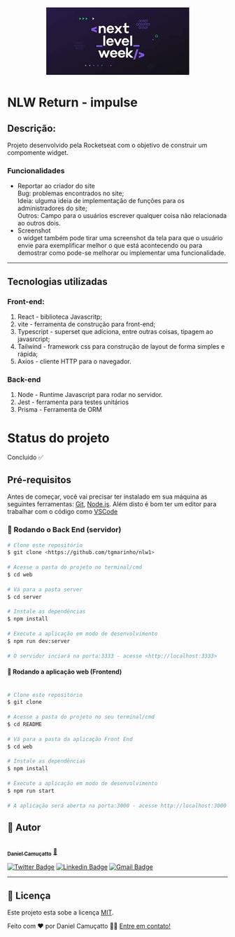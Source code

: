 <h1 style=" text-align:center">  
    <img src="nlw.jpeg" />
</h1>

# NLW Return - impulse

## Descrição: 
Projeto desenvolvido pela Rocketseat com o objetivo de construir um compomente widget. 
### Funcionalidades
- Reportar ao criador do site <br>
Bug: problemas encontrados no site; <br>
Ideia: ulguma ideia de implementação de funções para os administradores do site; <br>
Outros: Campo para o usuários escrever qualquer coisa não relacionada ao outros dois. 
- Screenshot <br>
o widget também pode tirar uma screenshot da tela para que o usuário envie para exemplificar melhor o que está acontecendo ou para demostrar como pode-se melhorar ou implementar uma funcionalidade. 
----
## Tecnologias utilizadas 
### Front-end:
1. React - biblioteca Javascritp; 
2. vite - ferramenta de construção para front-end;
3. Typescript - superset que adiciona, entre outras coisas, tipagem ao javasrcript;
4. Tailwind - framework css para construção de layout de forma simples e rápida; 
5. Axios - cliente HTTP para o navegador.

### Back-end
1. Node - Runtime Javascript para rodar no servidor. 
2. Jest - ferramenta para testes unitários 
3. Prisma - Ferramenta de ORM

# Status do projeto
Concluido :white_check_mark:

## Pré-requisitos

Antes de começar, você vai precisar ter instalado em sua máquina as seguintes ferramentas:
[Git](https://git-scm.com), [Node.js](https://nodejs.org/en/). 
Além disto é bom ter um editor para trabalhar com o código como [VSCode](https://code.visualstudio.com/)

### 🎲 Rodando o Back End (servidor)

```bash
# Clone este repositório
$ git clone <https://github.com/tgmarinho/nlw1>

# Acesse a pasta do projeto no terminal/cmd
$ cd web

# Vá para a pasta server
$ cd server

# Instale as dependências
$ npm install

# Execute a aplicação em modo de desenvolvimento
$ npm run dev:server

# O servidor inciará na porta:3333 - acesse <http://localhost:3333>
```
#### 🧭 Rodando a aplicação web (Frontend)

```bash

# Clone este repositório
$ git clone 

# Acesse a pasta do projeto no seu terminal/cmd
$ cd README

# Vá para a pasta da aplicação Front End
$ cd web

# Instale as dependências
$ npm install

# Execute a aplicação em modo de desenvolvimento
$ npm run start

# A aplicação será aberta na porta:3000 - acesse http://localhost:3000

```
## 🦸 Autor

<a href="#">
 <img style="border-radius: 50%;" src="https://avatars.githubusercontent.com/u/60949316?s=400&u=58d5b8cccd8c3322ca588d9e198b307dec58b8d9&v=4" width="100px;" alt=""/>
 <br />
 <sub><b>Daniel Camuçatto</b></sub></a> <a href="https://blog.rocketseat.com.br/author/thiago/" title="Daniel Camucatto">🚀</a>
 <br />

[![Twitter Badge](https://img.shields.io/badge/-@daniel-1ca0f1?style=flat-square&labelColor=1ca0f1&logo=twitter&logoColor=white&link=https://twitter.com/DanielCamucatto)](https://twitter.com/danielcamucatto) [![Linkedin Badge](https://img.shields.io/badge/-Daniel_Camucatto-blue?style=flat-square&logo=Linkedin&logoColor=white&link=https://www.linkedin.com/in/tgmarinho/)](https://www.linkedin.com/in/danielcamucatto/) 
[![Gmail Badge](https://img.shields.io/badge/-daniel.camucatto@gmail.com-c14438?style=flat-square&logo=Gmail&logoColor=white&link=mailto:tgmarinho@gmail.com)](mailto:daniel.camucatto@gmail.com)

---

## 📝 Licença

Este projeto esta sobe a licença [MIT](./LICENSE).

Feito com ❤️ por Daniel Camuçatto 👋🏽 [Entre em contato!](https://www.linkedin.com/in/danielcamucatto/)


         

